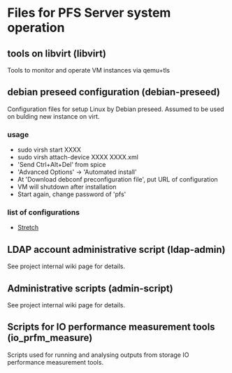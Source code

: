 # Files for PFS Server system operation

## tools on libvirt (libvirt)
Tools to monitor and operate VM instances via qemu+tls

## debian preseed configuration (debian-preseed)
Configuration files for setup Linux by Debian preseed.
Assumed to be used on bulding new instance on virt.

### usage

* sudo virsh start XXXX
* sudo virsh attach-device XXXX XXXX.xml
* 'Send Ctrl+Alt+Del' from spice
* 'Advanced Options' -> 'Automated install'
* At 'Download debconf preconfiguration file', put URL of configuration
* VM will shutdown after installation
* Start again, change password of 'pfs'

### list of configurations

* [Stretch](/debian-preseed/stretch.preseed.cfg)

## LDAP account administrative script (ldap-admin)

See project internal wiki page for details.

## Administrative scripts (admin-script)

See project internal wiki page for details.

## Scripts for IO performance measurement tools (io_prfm_measure)

Scripts used for running and analysing outputs from storage IO 
performance measurement tools.

